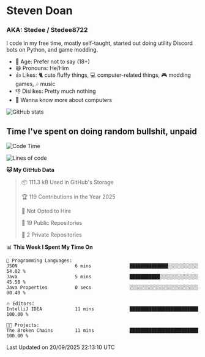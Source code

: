 # Steven Doan
### AKA: Stedee / Stedee8722
I code in my free time, mostly self-taught, started out doing utility Discord bots on Python, and game modding.

- 🤔 Age: Prefer not to say (18+)
- 😄 Pronouns: He/Him
- 👍 Likes: 🐈 cute fluffy things, 💻 computer-related things, 🎮 modding games, 🎶 music
- 👎 Dislikes: Pretty much nothing
- 🥹 Wanna know more about computers

![GitHub stats](https://github-readme-stats-iota-mocha-40.vercel.app/api?username=Stedee8722&show=prs_merged,prs_merged_percentage&show_icons=true&theme=transparent)

## Time I've spent on doing random bullshit, unpaid
<!--START_SECTION:Time I've spent on doing random bullshit, unpaid-->
![Code Time](http://img.shields.io/badge/Code%20Time-327%20hrs%2015%20mins-blue)

![Lines of code](https://img.shields.io/badge/From%20Hello%20World%20I%27ve%20Written-87.2%20thousand%20lines%20of%20code-blue)

**🐱 My GitHub Data** 

> 📦 111.3 kB Used in GitHub's Storage 
 > 
> 🏆 119 Contributions in the Year 2025
 > 
> 🚫 Not Opted to Hire
 > 
> 📜 19 Public Repositories 
 > 
> 🔑 2 Private Repositories 
 > 
📊 **This Week I Spent My Time On** 

```text
💬 Programming Languages: 
JSON                     6 mins              ██████████████░░░░░░░░░░░   54.02 % 
Java                     5 mins              ███████████░░░░░░░░░░░░░░   45.58 % 
Java Properties          0 secs              ░░░░░░░░░░░░░░░░░░░░░░░░░   00.40 % 

🔥 Editors: 
IntelliJ IDEA            11 mins             █████████████████████████   100.00 % 

🐱‍💻 Projects: 
The Broken Chains        11 mins             █████████████████████████   100.00 % 
```


 Last Updated on 20/09/2025 22:13:10 UTC
<!--END_SECTION:Time I've spent on doing random bullshit, unpaid-->
